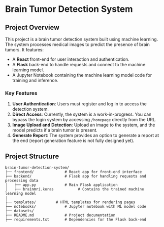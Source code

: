 # **Brain Tumor Detection System**

## **Project Overview**
This project is a brain tumor detection system built using machine learning. The system processes medical images to predict the presence of brain tumors. It features:  
- A **React** front-end for user interaction and authentication.  
- A **Flask** back-end to handle requests and connect to the machine learning model.  
- A Jupyter Notebook containing the machine learning model code for training and inference.  

### **Key Features**  
1. **User Authentication**: Users must register and log in to access the detection system.  
2. **Direct Access**: Currently, the system is a work-in-progress. You can bypass the login system by accessing `/homepage` directly from the URL.  
3. **Image Upload and Detection**: Upload an image to the system, and the model predicts if a brain tumor is present.  
4. **Generate Report**: The system provides an option to generate a report at the end (report generation feature is not fully designed yet).  


## **Project Structure**  
```plaintext
brain-tumor-detection-system/
├── frontend/              # React app for front-end interface
├── backend/               # Flask app for handling requests and processing data
│   ├── app.py             # Main Flask application
│   ├── brainmri.keras           # Contains the trained machine learning model   
|
├── templates/         # HTML templates for rendering pages
├── notebooks/             # Jupyter notebook with ML model code
├── datasets/
├── README.md              # Project documentation
├── requirements.txt       # Dependencies for the Flask back-end
